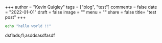 +++
author = "Kevin Quigley"
tags = ["blog", "test"]
comments = false
date = "2022-01-01"
draft = false
image = ""
menu = ""
share = false
title= "test post"
+++

```bash
echo "hello world !!"
```


dsflads;fl;asddsasdfasdf